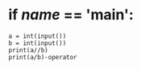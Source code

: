 # if _name_ == '__main__':
    a = int(input())
    b = int(input())
    print(a//b)
    print(a/b)-operator
